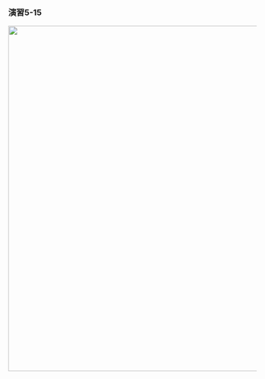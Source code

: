 ### 演習5-15
<img src="https://user-images.githubusercontent.com/48054315/148724669-41266fd5-feb8-48bc-af92-38306ff92721.PNG" width="700px">
